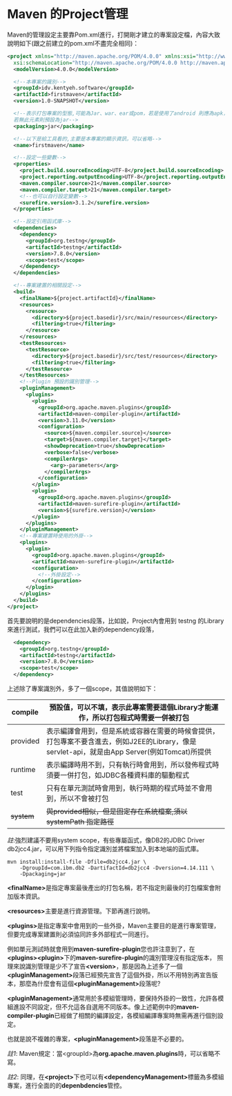 # Maven 的Project管理

Maven的管理設定主要靠Pom.xml進行，打開剛才建立的專案設定檔，內容大致說明如下(跟之前建立的pom.xml不盡完全相同)：

``` xml
<project xmlns="http://maven.apache.org/POM/4.0.0" xmlns:xsi="http://www.w3.org/2001/XMLSchema-instance"
  xsi:schemaLocation="http://maven.apache.org/POM/4.0.0 http://maven.apache.org/xsd/maven-4.0.0.xsd">
  <modelVersion>4.0.0</modelVersion>

  <!--本專案的識別-->
  <groupId>idv.kentyeh.software</groupId>
  <artifactId>firstmaven</artifactId>
  <version>1.0-SNAPSHOT</version>

  <!--表示打包專案的型態,可能為Jar、war、ear或pom，若是使用了android 則應為apk，
  若無此元素則預設為jar-->
  <packaging>jar</packaging>

  <!--以下是給工具看的,主要是本專案的顯示資訊，可以省略-->
  <name>firstmaven</name>

  <!--設定一些變數-->
  <properties>
    <project.build.sourceEncoding>UTF-8</project.build.sourceEncoding>
    <project.reporting.outputEncoding>UTF-8</project.reporting.outputEncoding>
    <maven.compiler.source>21</maven.compiler.source>
    <maven.compiler.target>21</maven.compiler.target>
    <!--也可以自行設定變數-->
    <surefire.version>3.1.2</surefire.version>
  </properties>

  <!--設定引用函式庫-->
  <dependencies>
    <dependency>
      <groupId>org.testng</groupId>
      <artifactId>testng</artifactId>
      <version>7.8.0</version>
      <scope>test</scope>
    </dependency>
  </dependencies>

  <!--專案建置的相關設定-->
  <build>
    <finalName>${project.artifactId}</finalName>
    <resources>
      <resource>
        <directory>${project.basedir}/src/main/resources</directory>
        <filtering>true</filtering>
      </resource>
    </resources>
    <testResources>
      <testResource>
        <directory>${project.basedir}/src/test/resources</directory>
        <filtering>true</filtering>
      </testResource>
    </testResources>
    <!--Plugin 預設的識別管理-->
    <pluginManagement>
      <plugins>
        <plugin>
          <groupId>org.apache.maven.plugins</groupId>
          <artifactId>maven-compiler-plugin</artifactId>
          <version>3.11.0</version>
          <configuration>
            <source>${maven.compiler.source}</source>
            <target>${maven.compiler.target}</target>
            <showDeprecation>true</showDeprecation>
            <verbose>false</verbose>
            <compilerArgs>
              <arg>-parameters</arg>
            </compilerArgs>
          </configuration>
        </plugin>
        <plugin>
          <groupId>org.apache.maven.plugins</groupId>
          <artifactId>maven-surefire-plugin</artifactId>
          <version>${surefire.version}</version>
        </plugin>
      </plugins>
    </pluginManagement>
    <!--專案建置時使用的外掛-->
    <plugins>
      <plugin>
        <groupId>org.apache.maven.plugins</groupId>
        <artifactId>maven-surefire-plugin</artifactId>
        <configuration>
          <!--外掛設定-->
        </configuration>
      </plugin>
    </plugins>
  </build>
</project>
```
首先要說明的是dependencies段落，比如說，Project內會用到 testng 的Library 來進行測試，我們可以在此加入新的dependency段落，
``` xml
  <dependency>
    <groupId>org.testng</groupId>
    <artifactId>testng</artifactId>
    <version>7.8.0</version>
    <scope>test</scope>
  </dependency>
```
上述除了專案識別外，多了一個scope，其值說明如下：

| compile| 預設值，可以不填，表示此專案需要這個Library才能運作，所以打包程式時需要一併被打包 |
| --- | --- |
| provided | 表示編譯會用到，但是系統或容器在需要的時候會提供，打包專案不要含進去，例如J2EE的Library，像是servlet-api，就是由App Server(例如Tomcat)所提供 |
| runtime | 表示編譯時用不到，只有執行時會用到，所以發佈程式時須要一併打包，如JDBC各種資料庫的驅動程式 |
| test | 只有在單元測試時會用到，執行時期的程式時並不會用到，所以不會被打包 |
| <s>system</s> | <s>與provided相似，但是固定存在系統檔案,須以 systemPath 指定路徑</s>  |

*註*:強烈建議不要用system scope，有些專屬函式，像DB2的JDBC Driver db2jcc4.jar，可以用下列指令指定識別並將檔案加入到本地端的函式庫。

```shell
mvn install:install-file -Dfile=db2jcc4.jar \
    -DgroupId=com.ibm.db2 -DartifactId=db2jcc4 -Dversion=4.14.111 \
    -Dpackaging=jar
```

<b>&lt;finalName&gt;</b>是指定專案最後產出的打包名稱，若不指定則最後的打包檔案會附加版本資訊。

<b>&lt;resources&gt;</b>主要是進行資源管理。下節再進行說明。

<b>&lt;plugins&gt;</b>是指定專案中會用到的一些外掛，Maven主要目的是進行專案管理，但要完成專案建置則必須協同許多外部程式一同進行。

例如單元測試時就會用到<b>maven-surefire-plugin</b>您也許注意到了，在<b>&lt;plugins&gt;&lt;plugin&gt;</b>下的<b>maven-surefire-plugin</b>的識別管理沒有指定版本，
照理來說識別管理是少不了宣告<b>&lt;version&gt;</b>，那是因為上述多了一個<b>&lt;pluginManagement&gt;</b>段落已經預先宣告了這個外掛，所以不用特別再宣告版本，那麼為什麼會有這個<b>&lt;pluginManagement&gt;</b>段落呢?

<b>&lt;pluginManagement&gt;</b>通常用於多模組管理時，要保持外掛的一致性，允許各模組進設不同設定，但不允這各自選用不同版本。像上述範例中的<b>maven-compiler-plugin</b>已經做了相關的編譯設定，各模組編譯專案時無需再進行個別設定。

也就是說不複雜的專案，<b>&lt;pluginManagement&gt;</b>段落是不必要的。

*註1*: Maven規定：當&lt;groupId&gt;為**org.apache.maven.plugins**時，可以省略不寫。

*註2*: 同理，在<b>&lt;project&gt;</b>下也可以有<b>&lt;dependencyManagement&gt;</b>標籤為多模組專案，進行全面的的**depenbdencies**管控。
